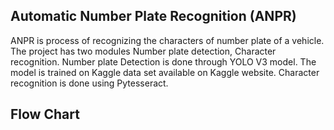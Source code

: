## Automatic Number Plate Recognition (ANPR)

ANPR is process of recognizing the characters of number plate of a vehicle. The project has two modules Number plate detection, Character recognition. Number plate Detection is done through YOLO V3 model. The model is trained on Kaggle data set available on Kaggle website. Character recognition is done using Pytesseract.

## Flow Chart
